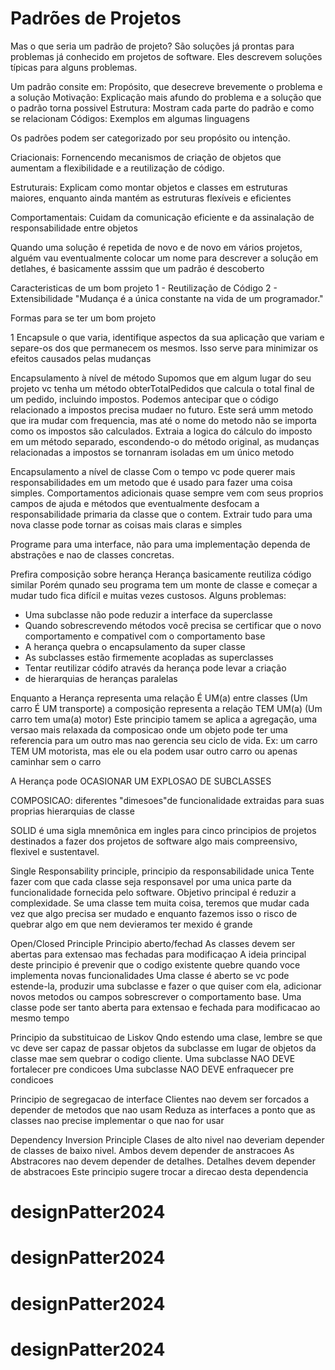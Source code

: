# Padrões de Projetos

Mas o que seria um padrão de projeto?
São soluções já prontas para problemas já conhecido em projetos de software.
Eles descrevem soluções típicas para alguns problemas.

Um padrão consite em:
Propósito, que desecreve brevemente o problema e a solução
Motivação: Explicação  mais afundo do problema e a solução que o padrão torna possivel
Estrutura: Mostram cada parte do padrão e como se relacionam
Códigos: Exemplos em algumas linguagens

Os padrões podem ser categorizado por seu propósito ou intenção.

Criacionais: Fornencendo mecanismos de criação de objetos que aumentam a
flexibilidade e a reutilização de código.

Estruturais: Explicam como montar objetos e classes em estruturas
maiores, enquanto ainda mantém as estruturas flexíveis e eficientes

Comportamentais: Cuidam da comunicação eficiente e da assinalação de
responsabilidade entre objetos

Quando uma solução é repetida de novo  e de novo 
em vários projetos, alguém vau eventualmente colocar um nome 
para descrever a solução em detlahes, é basicamente asssim que um
padrão é descoberto

Caracteristicas de um bom projeto
 1 - Reutilização de Código
 2 - Extensibilidade "Mudança é a única constante na vida de um programador."

Formas para se ter um bom projeto

1 Encapsule o que varia, identifique aspectos da sua aplicação que variam e separe-os
dos que permanecem os mesmos. Isso serve para minimizar os efeitos causados pelas mudanças

Encapsulamento à nível de método
 Supomos que em algum lugar do seu projeto vc tenha um método
obterTotalPedidos que calcula o total final de  um pedido, incluindo impostos.
Podemos antecipar que o código relacionado a impostos precisa mudaer no futuro.
Este será umm metodo que ira mudar com frequencia, mas até o nome do 
metodo não se importa como os impostos são calculados.
Extraia a logica do cálculo do imposto em um método separado, escondendo-o
do método original, as mudanças relacionadas a impostos se tornanram isoladas
em um único metodo

Encapsulamento a nível de classe
Com o tempo vc pode querer mais responsabilidades em um metodo que é
usado para fazer uma coisa simples. Comportamentos adicionais quase sempre vem
com seus proprios campos de ajuda e métodos que eventualmente desfocam a responsabilidade
primaria da classe que o contem. Extrair tudo para uma nova classe pode tornar as coisas
mais claras e simples

Programe para uma interface, não para uma implementação
dependa de abstrações e nao de classes concretas.

Prefira composição sobre herança
 Herança basicamente reutiliza código similar
 Porém qunado seu programa tem um monte de classe e começar a mudar
 tudo fica difícil e muitas vezes custosos.
Alguns problemas:
   - Uma subclasse não pode reduzir a interface da superclasse
   - Quando sobrescrevendo métodos você precisa se certificar
      que o novo comportamento e compativel com o comportamento base
   - A herança quebra o encapsulamento da super classe
   - As subclasses estão firmemente acopladas as superclasses
   - Tentar reutilizar códifo através da herança pode levar a criação
   -  de hierarquias de heranças paralelas

Enquanto a Herança representa uma relação É UM(a) entre classes
(Um carro É UM transporte)
a composição representa a relação TEM UM(a) (Um carro tem uma(a) motor)
Este principio tamem se aplica a agregação, uma versao mais relaxada
da composicao onde um objeto pode ter uma referencia para um outro mas nao gerencia
seu ciclo de vida. Ex:
um carro TEM UM motorista, mas ele ou ela podem usar outro carro ou apenas 
caminhar sem o carro


A Herança pode OCASIONAR UM EXPLOSAO DE SUBCLASSES

COMPOSICAO: diferentes "dimesoes"de funcionalidade extraidas para
suas proprias hierarquias de classe

SOLID
é uma sigla mnemônica em ingles para cinco principios de projetos 
destinados a fazer dos projetos de software algo mais compreensivo,
flexivel e sustentavel.

Single Responsability principle, principio da responsabilidade unica
Tente fazer com que cada classe seja responsavel por uma unica parte
da funcionalidade fornecida pelo software.
Objetivo principal é reduzir a complexidade.
Se uma classe tem muita coisa, teremos que mudar cada
vez que algo precisa ser mudado e enquanto fazemos isso
o risco de quebrar algo em que nem devieramos ter mexido é grande



Open/Closed Principle
Principio aberto/fechad
As classes devem ser abertas para extensao mas fechadas para modificaçao
A ideia principal deste principio é prevenir que o codigo existente quebre
quando voce implementa novas funcionalidades
Uma classe é aberto se vc pode estende-la, produzir uma
subclasse e fazer o que quiser com ela, adicionar novos metodos ou campos
sobrescrever o comportamento base.
Uma classe pode ser tanto aberta para extensao e fechada para modificacao ao 
mesmo tempo



Principio da substituicao de Liskov
Qndo estendo uma clase, lembre se que vc deve ser capaz
de passar objetos da subclasse em lugar de objetos da classe mae sem quebrar
o codigo cliente.
Uma subclasse NAO DEVE fortalecer pre condicoes
Uma subclasse NAO DEVE enfraquecer pre condicoes




Principio de segregacao de interface
Clientes nao devem ser forcados a depender de metodos que nao usam
Reduza as interfaces a ponto que as classes nao precise implementar
o que nao for usar



Dependency Inversion Principle
Clases de alto nivel nao deveriam depender de
classes de baixo nivel. Ambos devem depender de anstracoes
As Abstracores nao devem depender de detalhes.
Detalhes devem depender de abstracoes
Este principio sugere trocar a direcao desta dependencia






# designPatter2024
# designPatter2024
# designPatter2024
# designPatter2024
